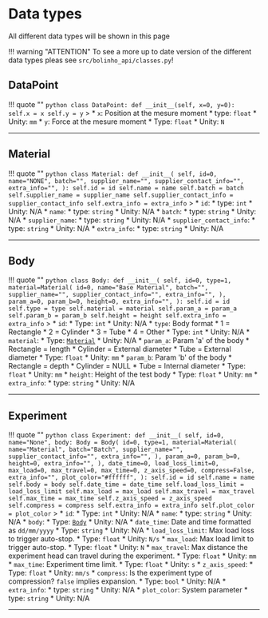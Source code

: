<!--
 Copyright (C) 2023 Hefestus
 
 This file is part of Bolinho.
 
 Bolinho is free software: you can redistribute it and/or modify
 it under the terms of the GNU General Public License as published by
 the Free Software Foundation, either version 3 of the License, or
 (at your option) any later version.
 
 Bolinho is distributed in the hope that it will be useful,
 but WITHOUT ANY WARRANTY; without even the implied warranty of
 MERCHANTABILITY or FITNESS FOR A PARTICULAR PURPOSE.  See the
 GNU General Public License for more details.
 
 You should have received a copy of the GNU General Public License
 along with Bolinho.  If not, see <http://www.gnu.org/licenses/>.
-->

# Data types

All different data types will be shown in this page

!!! warning "ATTENTION"
    To see a more up to date version of the different data types pleas see `src/bolinho_api/classes.py`!

## DataPoint
!!! quote ""
    ``` python
    class DataPoint:
        def __init__(self, x=0, y=0):
            self.x = x
            self.y = y
    ```
    > * `x`: Position at the mesure moment
        * type: `float`
        * Unity: `mm`
    * `y`: Force at the mesure moment
        * Type: `float`
        * Unity: `N`

___

## Material
!!! quote ""
    ``` python
    class Material:
        def __init__(
            self,
            id=0,
            name="NONE",
            batch="",
            supplier_name="",
            supplier_contact_info="",
            extra_info="",
        ):
            self.id = id
            self.name = name
            self.batch = batch
            self.supplier_name = supplier_name
            self.supplier_contact_info = supplier_contact_info
            self.extra_info = extra_info
    ```
    > * `id`:
        * type: `int`
        * Unity: N/A
    * `name`: 
        * type: `string`
        * Unity: N/A
    * `batch`:
        * type: `string`
        * Unity: N/A
    * `supplier_name`:
        * type: `string`
        * Unity: N/A
    * `supplier_contact_info`:
        * type: `string`
        * Unity: N/A
    * `extra_info`:
        * type: `string`
        * Unity: N/A
___

## Body
!!! quote ""
    ``` python
    class Body:
        def __init__(
            self,
            id=0,
            type=1,
            material=Material(
                id=0,
                name="Base Material",
                batch="",
                supplier_name="",
                supplier_contact_info="",
                extra_info="",
            ),
            param_a=0,
            param_b=0,
            height=0,
            extra_info="",
        ):
            self.id = id
            self.type = type
            self.material = material
            self.param_a = param_a
            self.param_b = param_b
            self.height = height
            self.extra_info = extra_info
    ```
    > * `id`:
        * Type: `int`
        * Unity: N/A
    * `type`: Body format
            * 1 = Rectangle
            * 2 = Cylinder
            * 3 = Tube
            * 4 = Other
            * Type: `int`
            * Unity: N/A
    * `material`:
        * Type: [`Material`](#Material)
        * Unity: N/A
    * `param_a`: Param 'a' of the body
        * Rectangle = length
        * Cylinder = External diameter
        * Tube = External diameter
        * Type: `float`
        * Unity: `mm`
    * `param_b`: Param 'b' of the body
        * Rectangle = depth
        * Cylinder = NULL
        * Tube = Internal diameter
        * Type: `float`
        * Unity: `mm`
    * `height`: Height of the test body
        * Type: `float`
        * Unity: `mm`
    * `extra_info`:
        * type: `string`
        * Unity: N/A
___

## Experiment

!!! quote ""
    ``` python
    class Experiment:
        def __init__(
            self,
            id=0,
            name="None",
            body: Body = Body(
                id=0,
                type=1,
                material=Material(
                    name="Material",
                    batch="Batch",
                    supplier_name="",
                    supplier_contact_info="",
                    extra_info="",
                ),
                param_a=0,
                param_b=0,
                height=0,
                extra_info="",
            ),
            date_time=0,
            load_loss_limit=0,
            max_load=0,
            max_travel=0,
            max_time=0,
            z_axis_speed=0,
            compress=False,
            extra_info="",
            plot_color="#ffffff",
        ):
            self.id = id
            self.name = name
            self.body = body
            self.date_time = date_time
            self.load_loss_limit = load_loss_limit
            self.max_load = max_load
            self.max_travel = max_travel
            self.max_time = max_time
            self.z_axis_speed = z_axis_speed
            self.compress = compress
            self.extra_info = extra_info
            self.plot_color = plot_color
    ```
    > * `id`:
        * Type: `int`
        * Unity: N/A
    * `name`: 
        * type: `string`
        * Unity: N/A
    * `body`:
        * Type: [`Body`](#Body)
        * Unity: N/A
    * `date_time`: Date and time formatted as `dd/mm/yyyy`
        * Type: `string`
        * Unity: N/A
    * `load_loss_limit`: Max load loss to trigger auto-stop.
        * Type: `float`
        * Unity: `N/s`
    * `max_load`: Max load limit to trigger auto-stop.
        * Type: `float`
        * Unity: `N`
    * `max_travel`: Max distance the experiment head can travel during the experiment.
        * Type: `float`
        * Unity: `mm`
    * `max_time`: Experiment time limit.
        * Type: `float`
        * Unity: `s`
    * `z_axis_speed`:
        * Type: `float`
        * Unity: `mm/s`
    * `compress`: Is the experiment type of compression? `false` implies expansion.
        * Type: `bool`
        * Unity: N/A
    * `extra_info`:
        * type: `string`
        * Unity: N/A
    * `plot_color`: System parameter
        * type: `string`
        * Unity: N/A
___
